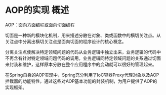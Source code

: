 # AOP的实现 概述

AOP：面向方面编程或面向切面编程

切面是一种新的模块化机制，用来描述分散在对象、类或函数中的横切关注点。从关注点中分离出横切关注点是面向切面的程序设计的核心概念。

分离关注点使解决特定领域问题的代码从业务逻辑中独立出来，业务逻辑的代码中不再含有针对特定领域问题代码的调用，业务逻辑同特定领域问题的关系通过切面来封装和维护，这样原本分散在整个应用程序中的变动就可以很好的管理起来。

在Spring自身的AOP实现中，Spring充分利用了IoC容器Proxy代理对象以及AOP拦截器的功能特性，通过这些对AOP基本功能的封装机制，为用户提供了AOP的实现框架。










